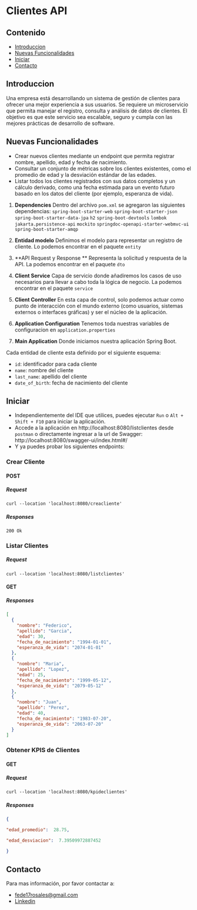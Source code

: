 # Clientes API

## Contenido
- [Introduccion](#introduccion)
- [Nuevas Funcionalidades](#nuevas-funcionalidades)
- [Iniciar](#iniciar)
- [Contacto](#contacto)

## Introduccion
Una empresa está desarrollando un sistema de gestión de clientes para ofrecer una mejor experiencia a sus usuarios. Se requiere un microservicio que permita manejar
el registro, consulta y análisis de datos de clientes. El objetivo es que este servicio sea escalable, seguro y cumpla con las mejores prácticas de desarrollo de software.
## Nuevas Funcionalidades

- Crear nuevos clientes mediante un endpoint que permita registrar nombre,  apellido, edad y fecha de nacimiento. 
- Consultar un conjunto de métricas sobre los clientes existentes, como el promedio de edad y la desviación estándar de las edades.
- Listar todos los clientes registrados con sus datos completos y un cálculo derivado, como una fecha estimada para un evento futuro basado en los datos del cliente (por ejemplo, esperanza de vida).

1. **Dependencies**
   Dentro del archivo `pom.xml` se agregaron las siguientes dependencias:
   `spring-boot-starter-web`
   `spring-boot-starter-json`
   `spring-boot-starter-data-jpa`
   `h2`
   `spring-boot-devtools`
   `lombok`
   `jakarta.persistence-api`
   `mockito`
   `springdoc-openapi-starter-webmvc-ui`
   `spring-boot-starter-amqp`

2. **Entidad modelo**
   Definimos el modelo para representar un registro de cliente. Lo podemos encontrar en el paquete `entity`
3. **API Request y Response **
   Representa la solicitud y respuesta de la API. La podemos encontrar en el paquete `dto`
4. **Client Service**
   Capa de servicio donde añadiremos los casos de uso necesarios para llevar a cabo toda la lógica de negocio. La podemos encontrar en el paquete `service`
5. **Client Controller**
   En esta capa de control, solo podemos actuar como punto de interacción con el mundo externo (como usuarios, sistemas externos o interfaces gráficas) y ser el núcleo de la aplicación. 
6. **Application Configuration**
   Tenemos toda nuestras variables de configuracion en `application.properties`
7. **Main Application**
   Donde iniciamos nuestra aplicación Spring Boot.

Cada entidad de cliente esta definido por el siguiente esquema:
- `id`: identificador para cada cliente
- `name`: nombre del cliente
- `last_name`: apellido del cliente
- `date_of_birth`: fecha de nacimiento del cliente

## Iniciar
- Independientemente del IDE que utilices, puedes ejecutar `Run` o `Alt + Shift + F10`  para iniciar la aplicación.
- Accede a la aplicación en http://localhost:8080/listclientes desde `postman` o directamente ingresar a la url de Swagger: http://localhost:8080/swagger-ui/index.html#/
- Y ya puedes probar los siguientes endpoints:

### Crear Cliente

#### POST
##### Request

```  
curl --location 'localhost:8080/creacliente'
```  

##### Responses

```  
200 Ok
```  

### Listar Clientes
##### Request

```  
curl --location 'localhost:8080/listclientes'
```  
#### GET
##### Responses
```json  
[
  {
    "nombre": "Federico",
    "apellido": "Garcia",
    "edad": 30,
    "fecha_de_nacimiento": "1994-01-01",
    "esperanza_de_vida": "2074-01-01"
  },
  {
    "nombre": "Maria",
    "apellido": "Lopez",
    "edad": 25,
    "fecha_de_nacimiento": "1999-05-12",
    "esperanza_de_vida": "2079-05-12"
  },
  {
    "nombre": "Juan",
    "apellido": "Perez",
    "edad": 40,
    "fecha_de_nacimiento": "1983-07-20",
    "esperanza_de_vida": "2063-07-20"
  }
]
```  

### Obtener KPIS de Clientes

#### GET

##### Request
```  
curl --location 'localhost:8080/kpideclientes'
```
##### Responses

```json  
{

"edad_promedio":  28.75,

"edad_desviacion":  7.39509972887452

}
```  


## Contacto

Para mas información, por favor contactar a:

- fede17rosales@gmail.com
- [Linkedin](https://www.linkedin.com/in/federico-nicolas-rosales-cabrera-0b6092111/)